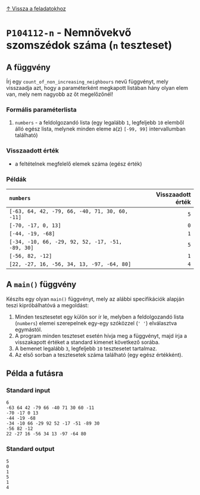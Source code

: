 
[↑ Vissza a feladatokhoz](./README.md)

# `P104112-n` - Nemnövekvő szomszédok száma (`n` teszteset)

## A függvény

Írj egy `count_of_non_increasing_neighbours` nevű függvényt, mely visszaadja azt, hogy a paraméterként megkapott listában hány olyan elem van, mely nem nagyobb az őt megelőzőnél!

### Formális paraméterlista

1. `numbers` - a feldolgozandó lista (egy legalább `1`, legfeljebb `10` elemből álló egész lista, melynek minden eleme a(z) `[-99, 99]` intervallumban található)

### Visszaadott érték

* a feltételnek megfelelő elemek száma (egész érték)

### Példák

| `numbers` | Visszaadott érték | 
| :--- | --: | 
| `[-63, 64, 42, -79, 66, -40, 71, 30, 60, -11]` | `5` | 
| `[-70, -17, 0, 13]` | `0` | 
| `[-44, -19, -68]` | `1` | 
| `[-34, -10, 66, -29, 92, 52, -17, -51, -89, 30]` | `5` | 
| `[-56, 82, -12]` | `1` | 
| `[22, -27, 16, -56, 34, 13, -97, -64, 80]` | `4` | 

## A `main()` függvény

Készíts egy olyan `main()` függvényt, mely az alábbi specifikációk alapján teszi kipróbálhatóvá a megoldást:

1. Minden tesztesetet egy külön sor ír le, melyben a feldolgozandó lista (`numbers`) elemei szerepelnek egy-egy szóközzel (`' '`) elválasztva egymástól.
1. A program minden teszteset esetén hívja meg a függvényt, majd írja a visszakapott értéket a standard kimenet következő sorába.
1. A bemenet legalább `3`, legfeljebb `10` tesztesetet tartalmaz.
1. Az első sorban a tesztesetek száma található (egy egész értékként).

## Példa a futásra

### Standard input

```
6
-63 64 42 -79 66 -40 71 30 60 -11
-70 -17 0 13
-44 -19 -68
-34 -10 66 -29 92 52 -17 -51 -89 30
-56 82 -12
22 -27 16 -56 34 13 -97 -64 80
```

### Standard output

```
5
0
1
5
1
4
```